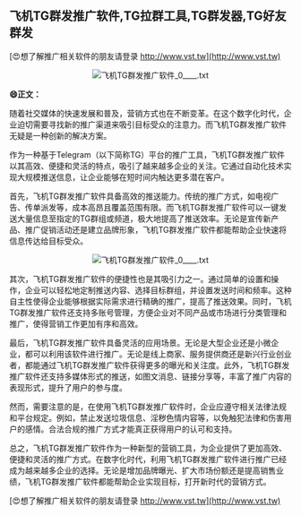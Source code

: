 ## **飞机TG群发推广软件,TG拉群工具,TG群发器,TG好友群发**

[😍想了解推广相关软件的朋友请登录 http://www.vst.tw](http://www.vst.tw)

 <center><img src="https://vst.tw/MP4/tuiguang/png/8.png" alt="飞机TG群发推广软件_0____.txt"></center>

**😄正文：**

随着社交媒体的快速发展和普及，营销方式也在不断变革。在这个数字化时代，企业迫切需要寻找新的推广渠道来吸引目标受众的注意力。而飞机TG群发推广软件无疑是一种创新的解决方案。

作为一种基于Telegram（以下简称TG）平台的推广工具，飞机TG群发推广软件以其高效、便捷和灵活的特点，吸引了越来越多企业的关注。它通过自动化技术实现大规模推送信息，让企业能够在短时间内触达更多潜在客户。

首先，飞机TG群发推广软件具备高效的推送能力。传统的推广方式，如电视广告、传单派发等，成本高昂且覆盖范围有限。而飞机TG群发推广软件可以一键发送大量信息至指定的TG群组或频道，极大地提高了推送效率。无论是宣传新产品、推广促销活动还是建立品牌形象，飞机TG群发推广软件都能帮助企业快速将信息传达给目标受众。

 <center><img src="https://vst.tw/MP4/tuiguang/png/2.png" alt="飞机TG群发推广软件_0____.txt"></center>

其次，飞机TG群发推广软件的便捷性也是其吸引力之一。通过简单的设置和操作，企业可以轻松地定制推送内容、选择目标群组，并设置发送时间和频率。这种自主性使得企业能够根据实际需求进行精确的推广，提高了推送效果。同时，飞机TG群发推广软件还支持多账号管理，方便企业对不同产品或市场进行分类管理和推广，使得营销工作更加有序和高效。

最后，飞机TG群发推广软件具备灵活的应用场景。无论是大型企业还是小微企业，都可以利用该软件进行推广。无论是线上商家、服务提供商还是新兴行业创业者，都能通过飞机TG群发推广软件获得更多的曝光和关注度。此外，飞机TG群发推广软件还支持多媒体形式的推送，如图文消息、链接分享等，丰富了推广内容的表现形式，提升了用户的参与度。

然而，需要注意的是，在使用飞机TG群发推广软件时，企业应遵守相关法律法规和平台规定。例如，禁止发送垃圾信息、淫秽色情内容等，以免触犯法律和伤害用户的感情。合法合规的推广方式才能真正获得用户的认可和支持。

总之，飞机TG群发推广软件作为一种新型的营销工具，为企业提供了更加高效、便捷和灵活的推广方式。在数字化时代，利用飞机TG群发推广软件进行推广已经成为越来越多企业的选择。无论是增加品牌曝光、扩大市场份额还是提高销售业绩，飞机TG群发推广软件都能帮助企业实现目标，打开新时代的营销方式。

[😍想了解推广相关软件的朋友请登录 http://www.vst.tw](http://www.vst.tw)



